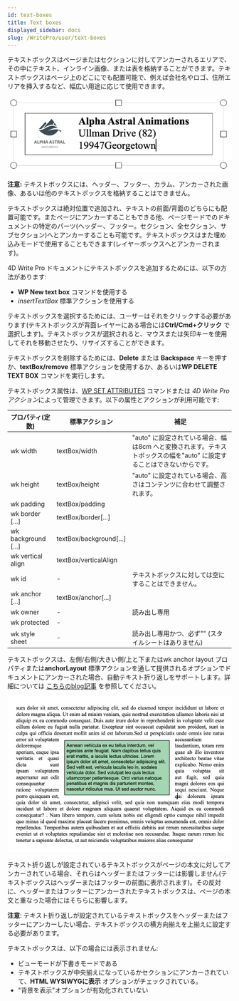 ```yaml
---
id: text-boxes
title: Text boxes
displayed_sidebar: docs
slug: /WritePro/user/text-boxes
---
```




テキストボックスはページまたはセクションに対してアンカーされるエリアで、その中にテキスト、インライン画像、または表を格納することができます。テキストボックスはページ上のどこにでも配置可能で、例えば会社名やロゴ、住所エリアを挿入するなど、幅広い用途に応じて使用できます。

![](../../assets/en/WritePro/pict6131919.en.png)

**注意:** テキストボックスには、ヘッダー、フッター、カラム、アンカーされた画像、あるいは他のテキストボックスを格納することはできません。

テキストボックスは絶対位置で追加され、テキストの前面/背面のどちらにも配置可能です。またページにアンカーすることもできる他、ページモードでのドキュメントの特定のパーツ(ヘッダー、フッター。セクション、全セクション、サブセクション)へとアンカーすることも可能です。テキストボックスはまた埋め込みモードで使用することもできます(レイヤーボックスへとアンカーされます)。

4D Write Pro ドキュメントにテキストボックスを追加するためには、以下の方法があります:

* **WP New text box** コマンドを使用する
* *insertTextBox* 標準アクションを使用する

テキストボックスを選択するためには、ユーザーはそれをクリックする必要があります(テキストボックスが背面レイヤーにある場合には**Ctrl/Cmd+クリック** で選択します)。テキストボックスが選択されると、マウスまたは矢印キーを使用してそれを移動させたり、リサイズすることができます。

テキストボックスを削除するためには、**Delete** または **Backspace** キーを押すか、**textBox/remove** 標準アクションを使用するか、あるいは**WP DELETE TEXT BOX** コマンドを実行します。

テキストボックス属性は、[WP SET ATTRIBUTES](../commands/wp-set-attributes) コマンドまたは *4D Write Pro アクション*によって管理できます。以下の属性とアクションが利用可能です:

| **プロパティ(定数)**         | **標準アクション**               | **補足**                                                               |
| --------------------- | ------------------------- | -------------------------------------------------------------------- |
| wk width              | textBox/width             | "auto" に設定されている場合、幅は8cm へと変換されます。テキストボックスの幅を"auto" に設定することはできないからです。 |
| wk height             | textBox/height            | "auto" に設定されている場合、高さはコンテンツに合わせて調整されます。                               |
| wk padding            | textBox/padding           |                                                                      |
| wk border \[...\]     | textBox/border\[...\]     |                                                                      |
| wk background \[...\] | textBox/background\[...\] |                                                                      |
| wk vertical align     | textBox/verticalAlign     |                                                                      |
| wk id                 | \-                        | テキストボックスに対しては空にすることはできません。                                           |
| wk anchor \[...\]     | textBox/anchor\[...\]     |                                                                      |
| wk owner              | \-                        | 読み出し専用                                                               |
| wk protected          | \-                        |                                                                      |
| wk style sheet        | \-                        | 読み出し専用かつ、必ず"" (スタイルシートはありません)                                        |

テキストボックスは、左側/右側/大きい側/上と下またはwk anchor layout プロパティまたは**anchorLayout** 標準アクションを通して提供されるオプションでドキュメントにアンカーされた場合、自動テキスト折り返しをサポートします。詳細については [こちらのblog記事](https://blog.4d.com/4d-write-pro-more-display-options-for-anchored-pictures-and-text-boxes/) を参照してください。

![](../../assets/en/WritePro/pict6856163.en.png)

テキスト折り返しが設定されているテキストボックスがページの本文に対してアンカーされている場合、それらはヘッダーまたはフッターには影響しません(テキストボックスはヘッダーまたはフッターの前面に表示されます)。その反対に、ヘッダーまたはフッターにアンカーされたテキストボックスは、ページの本文と重なった場合にはそちらに影響します。

**注意**: テキスト折り返しが設定されているテキストボックスをヘッダーまたはフッターにアンカーしたい場合、テキストボックスの横方向揃えを上揃えに設定する必要があります。

テキストボックスは、以下の場合には表示されません:

* ビューモードが下書きモードである
* テキストボックスが中央揃えになっているかセクションにアンカーされていて、**HTML WYSIWYGに表示** オプションがチェックされている。
* "背景を表示"オプションが有効化されていない